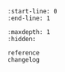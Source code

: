 ```{include} ../README.md
:start-line: 0
:end-line: 1
```

```{toctree}
:maxdepth: 1
:hidden:

reference
changelog
```

